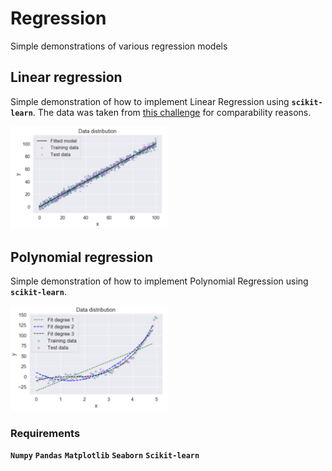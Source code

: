 # Regression
Simple demonstrations of various regression models

## Linear regression
Simple demonstration of how to implement Linear Regression using **`scikit-learn`**. The data was taken from [this challenge](https://www.kaggle.com/andonians/random-linear-regression) for comparability reasons. 

<img src="Images/linreg_pred.png" width="50%"> 

## Polynomial regression
Simple demonstration of how to implement Polynomial Regression using **`scikit-learn`**. 

<img src="Images/polyreg_pred.png" width="50%">

### Requirements
**`Numpy`**
**`Pandas`**
**`Matplotlib`**
**`Seaborn`**
**`Scikit-learn`**
